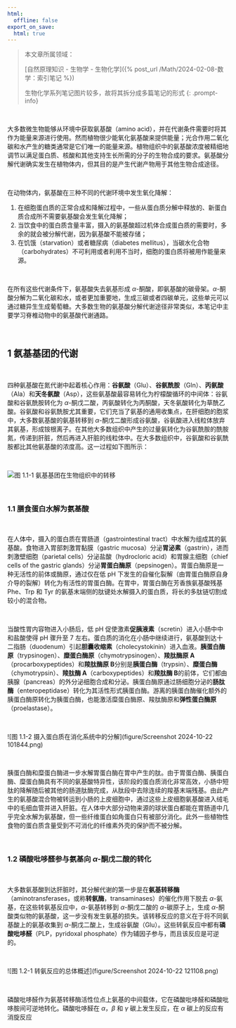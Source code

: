 ```yaml
---
html:
  offline: false
export_on_save: 
  html: true
---
```


> 本文章所属领域：
>
> [自然原理知识 - 生物学 - 生物化学]({% post_url /Math/2024-02-08-数学：索引笔记 %})
>
> 生物化学系列笔记图片较多，故将其拆分成多篇笔记的形式
{: .prompt-info}

<br>


大多数微生物能够从环境中获取氨基酸（amino acid），并在代谢条件需要时将其作为能量来源进行使用。然而植物很少能氧化氨基酸来提供能量；光合作用二氧化碳和水产生的糖类通常是它们唯一的能量来源。植物组织中的氨基酸浓度被精细地调节以满足蛋白质、核酸和其他支持生长所需的分子的生物合成的要求。氨基酸分解代谢确实发生在植物体内，但其目的是产生代谢产物用于其他生物合成途径。

<br>

在动物体内，氨基酸在三种不同的代谢环境中发生氧化降解：
1. 在细胞蛋白质的正常合成和降解过程中，一些从蛋白质分解中释放的、新蛋白质合成所不需要氨基酸会发生氧化降解；
2. 当饮食中的蛋白质含量丰富，摄入的氨基酸超过机体合成蛋白质的需要时，多余的就会被分解代谢，因为氨基酸不能被存储；
3. 在饥饿（starvation）或者糖尿病（diabetes mellitus），当碳水化合物（carbohydrates）不可利用或者利用不当时，细胞的蛋白质将被用作能量来源。

<br>

在所有这些代谢条件下，氨基酸失去氨基形成 $\alpha$-酮酸，即氨基酸的碳骨架。$\alpha$-酮酸分解为二氧化碳和水，或者更加重要地，生成三碳或者四碳单元，这些单元可以通过糖异生生成葡萄糖。大多数生物的氨基酸分解代谢途径非常类似，本笔记中主要学习脊椎动物中的氨基酸代谢通路。

<br>

## 1 氨基基团的代谢

<br>

四种氨基酸在氮代谢中起着核心作用：**谷氨酸**（Glu）、**谷氨酰胺**（Gln）、**丙氨酸**（Ala）和**天冬氨酸**（Asp），这些氨基酸最容易转化为柠檬酸循环的中间体：谷氨酸和谷氨酰胺转化为 $\alpha$-酮戊二酸，丙氨酸转化为丙酮酸，天冬氨酸转化为草酰乙酸。谷氨酸和谷氨酰胺尤其重要，它们充当了氨基的通用收集点，在肝细胞的胞浆中，大多数氨基酸的氨基转移到 $\alpha$-酮戊二酸形成谷氨酸，谷氨酸进入线粒体放弃其氨基，形成铵根离子。在其他大多数组织中产生的过量氨转化为谷氨酰胺的酰胺氮，传递到肝脏，然后再进入肝脏的线粒体中。在大多数组织中，谷氨酸和谷氨酰胺都比其他氨基酸的浓度高。这一过程如下图所示：

<br>

![图 1.1-1 氨基基团在生物组织中的转移](https://picbed.huaier-ashgrey.top/figure/Screenshot%202024-10-21%20202246.png)

<br>

### 1.1 膳食蛋白水解为氨基酸

<br>

在人体中，摄入的蛋白质在胃肠道（gastrointestinal tract）中水解为组成其的氨基酸。食物进入胃部刺激胃黏膜（gastric mucosa）分泌**胃泌素**（gastrin），进而刺激壁细胞（parietal cells）分泌盐酸（hydrocloric acid）和胃腺主细胞（chief cells of the gastric glands）分泌**胃蛋白酶原**（pepsinogen）。胃蛋白酶原是一种无活性的前体或酶原，通过仅在低 pH 下发生的自催化裂解（由胃蛋白酶原自身介导的裂解）转化为有活性的胃蛋白酶。在胃中，胃蛋白酶在芳香族氨基酸残基 Phe、Trp 和 Tyr 的氨基末端侧的肽键处水解摄入的蛋白质，将长的多肽链切割成较小的混合物。

<br>

当酸性胃内容物进入小肠后，低 pH 促使激素**促胰液素**（scretin）进入小肠中中和盐酸使得 pH 骤升至 7 左右。蛋白质的消化在小肠中继续进行，氨基酸到达十二指肠（duodenum）引起**胆囊收缩素**（cholecystokinin）进入血液。**胰蛋白酶原**（trypsinogen）、**糜蛋白酶原**（chymotrypsinogen）、**羧肽酶原 A**（procarboxypeptides）和**羧肽酶原 B**分别是**胰蛋白酶**（trypsin）、**糜蛋白酶**（chymotrypsin）、**羧肽酶 A**（carboxypeptides）和**羧肽酶 B**的前体，它们都由胰腺（pancreas）的外分泌细胞合成和分泌。胰蛋白酶原通过肠细胞分泌的**肠肽酶**（enteropeptidase）转化为其活性形式胰蛋白酶。游离的胰蛋白酶催化额外的胰蛋白酶原转化为胰蛋白酶，也能激活糜蛋白酶原、羧肽酶原和**弹性蛋白酶原**（proelastase）。

<br>

![图 1.1-2 摄入蛋白质在消化系统中的分解](figure/Screenshot 2024-10-22 101844.png)

<br>

胰蛋白酶和糜蛋白酶进一步水解胃蛋白酶在胃中产生的肽。由于胃蛋白酶、胰蛋白酶、糜蛋白酶具有不同的氨基酸特异性，该阶段的蛋白质消化非常高效，小肠中短肽的降解随后被其他的肠道肽酶完成，从肽段中去除连续的羧基末端残基。由此产生的氨基酸混合物被转运到小肠的上皮细胞中，通过这些上皮细胞氨基酸进入绒毛中的毛细血管并进入肝脏。在人体中大部分动物来源的球状蛋白都能在胃肠道中几乎完全水解为氨基酸，但一些纤维蛋白如角蛋白只有被部分消化。此外一些植物性食物的蛋白质含量受到不可消化的纤维素外壳的保护而不被分解。

<br>

### 1.2 磷酸吡哆醛参与氨基向 $\alpha$-酮戊二酸的转化

<br>

大多数氨基酸到达肝脏时，其分解代谢的第一步是在**氨基转移酶**（aminotransferases，或称**转氨酶**，transaminases）的催化作用下脱去 $\alpha$-氨基，在这些转氨基反应中，$\alpha$-氨基转移到 $\alpha$-酮戊二酸的 $\alpha$-碳原子上，生成 $\alpha$-酮酸类似物的氨基酸，这一步没有发生氨基的损失。该转移反应的意义在于将不同氨基酸上的氨基收集到 $\alpha$-酮戊二酸上，生成谷氨酸（Glu）。这些转氨反应中都有**磷酸吡哆醛**（PLP，pyridoxal phosphate）作为辅因子参与，而且该反应是可逆的。

<br>

![图 1.2-1 转氨反应的总体概述](figure/Screenshot 2024-10-22 121108.png)

<br>

磷酸吡哆醛作为氨基转移酶活性位点上氨基的中间载体，它在磷酸吡哆醛和磷酸吡哆胺间可逆地转化。磷酸吡哆醛在 $\alpha$，$\beta$ 和 $\gamma$ 碳上发生反应，在 $\alpha$ 碳上的反应有消旋反应